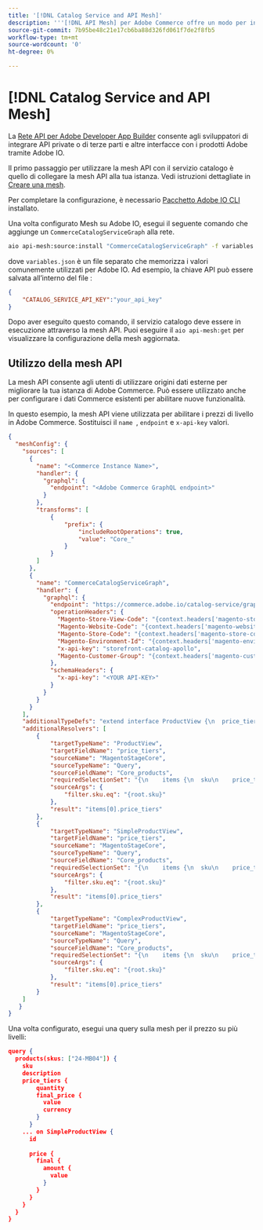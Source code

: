 ```yaml
---
title: '[!DNL Catalog Service and API Mesh]'
description: '''[!DNL API Mesh] per Adobe Commerce offre un modo per integrare più origini dati tramite un endpoint GraphQL comune."'
source-git-commit: 7b95be48c21e17cb6ba88d326fd061f7de2f8fb5
workflow-type: tm+mt
source-wordcount: '0'
ht-degree: 0%

---
```


# [!DNL Catalog Service and API Mesh]

La [Rete API per Adobe Developer App Builder](https://developer.adobe.com/graphql-mesh-gateway/gateway/overview/) consente agli sviluppatori di integrare API private o di terze parti e altre interfacce con i prodotti Adobe tramite Adobe IO.

Il primo passaggio per utilizzare la mesh API con il servizio catalogo è quello di collegare la mesh API alla tua istanza. Vedi istruzioni dettagliate in [Creare una mesh](https://developer.adobe.com/graphql-mesh-gateway/gateway/create-mesh/).

Per completare la configurazione, è necessario [Pacchetto Adobe IO CLI](https://developer.adobe.com/runtime/docs/guides/tools/cli_install/) installato.

Una volta configurato Mesh su Adobe IO, esegui il seguente comando che aggiunge un `CommerceCatalogServiceGraph` alla rete.

```bash
aio api-mesh:source:install "CommerceCatalogServiceGraph" -f variables.json
```

dove `variables.json` è un file separato che memorizza i valori comunemente utilizzati per Adobe IO.
Ad esempio, la chiave API può essere salvata all’interno del file :

```json
{
    "CATALOG_SERVICE_API_KEY":"your_api_key"
}
```

Dopo aver eseguito questo comando, il servizio catalogo deve essere in esecuzione attraverso la mesh API. Puoi eseguire il `aio api-mesh:get` per visualizzare la configurazione della mesh aggiornata.

## Utilizzo della mesh API

La mesh API consente agli utenti di utilizzare origini dati esterne per migliorare la tua istanza di Adobe Commerce. Può essere utilizzato anche per configurare i dati Commerce esistenti per abilitare nuove funzionalità.

In questo esempio, la mesh API viene utilizzata per abilitare i prezzi di livello in Adobe Commerce.
Sostituisci il `name `, `endpoint` e `x-api-key` valori.

```json
{
  "meshConfig": {
    "sources": [
      {
        "name": "<Commerce Instance Name>",
        "handler": {
          "graphql": {
            "endpoint": "<Adobe Commerce GraphQL endpoint>"
          }
        },
        "transforms": [
            {
                "prefix": {
                    "includeRootOperations": true,
                    "value": "Core_"
                }
            }
        ]
      },
      {
        "name": "CommerceCatalogServiceGraph",
        "handler": {
          "graphql": {
            "endpoint": "https://commerce.adobe.io/catalog-service/graphql/",
            "operationHeaders": {
              "Magento-Store-View-Code": "{context.headers['magento-store-view-code']}",
              "Magento-Website-Code": "{context.headers['magento-website-code']}",
              "Magento-Store-Code": "{context.headers['magento-store-code']}",
              "Magento-Environment-Id": "{context.headers['magento-environment-id']}",
              "x-api-key": "storefront-catalog-apollo",
              "Magento-Customer-Group": "{context.headers['magento-customer-group']}"
            },
            "schemaHeaders": {
              "x-api-key": "<YOUR API-KEY>"
            }
          }
        }
      }
    ],
    "additionalTypeDefs": "extend interface ProductView {\n  price_tiers: [Core_TierPrice]\n}\n extend type SimpleProductView {\n  price_tiers: [Core_TierPrice]\n}\n extend type ComplexProductView {\n  price_tiers: [Core_TierPrice]\n}\n",
    "additionalResolvers": [
        {  
            "targetTypeName": "ProductView",
            "targetFieldName": "price_tiers",
            "sourceName": "MagentoStageCore",
            "sourceTypeName": "Query",
            "sourceFieldName": "Core_products",
            "requiredSelectionSet": "{\n    items {\n  sku\n    price_tiers {\n        quantity,\n        final_price {\n          value\n          currency\n        }\n      }\n    }\n  }",
            "sourceArgs": {
                "filter.sku.eq": "{root.sku}"
            },
            "result": "items[0].price_tiers"
        },
        {  
            "targetTypeName": "SimpleProductView",
            "targetFieldName": "price_tiers",
            "sourceName": "MagentoStageCore",
            "sourceTypeName": "Query",
            "sourceFieldName": "Core_products",
            "requiredSelectionSet": "{\n    items {\n  sku\n    price_tiers {\n        quantity,\n        final_price {\n          value\n          currency\n        }\n      }\n    }\n  }",
            "sourceArgs": {
                "filter.sku.eq": "{root.sku}"
            },
            "result": "items[0].price_tiers"
        },
        {  
            "targetTypeName": "ComplexProductView",
            "targetFieldName": "price_tiers",
            "sourceName": "MagentoStageCore",
            "sourceTypeName": "Query",
            "sourceFieldName": "Core_products",
            "requiredSelectionSet": "{\n    items {\n  sku\n    price_tiers {\n        quantity,\n        final_price {\n          value\n          currency\n        }\n      }\n    }\n  }",
            "sourceArgs": {
                "filter.sku.eq": "{root.sku}"
            },
            "result": "items[0].price_tiers"
        }
    ]
   }
}
```

Una volta configurato, esegui una query sulla mesh per il prezzo su più livelli:

```json
query {
  products(skus: ["24-MB04"]) {
    sku
    description
    price_tiers {
        quantity
        final_price {
          value
          currency
        }
      }
    ... on SimpleProductView {
      id
       
      price {
        final {
          amount {
            value
          }
        }
      }
    }
  }
}
```
